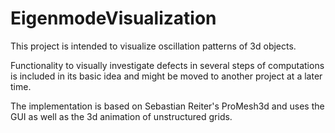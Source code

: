 # EigenmodeVisualization

This project is intended to visualize oscillation patterns of 3d objects.

Functionality to visually investigate defects in several steps of computations
is included in its basic idea and might be moved to another project at a later
time.

The implementation is based on Sebastian Reiter's ProMesh3d and uses the 
GUI as well as the 3d animation of unstructured grids.
